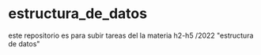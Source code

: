 # estructura_de_datos
este repositorio es para subir tareas del la materia h2-h5 /2022
"estructura de datos"

